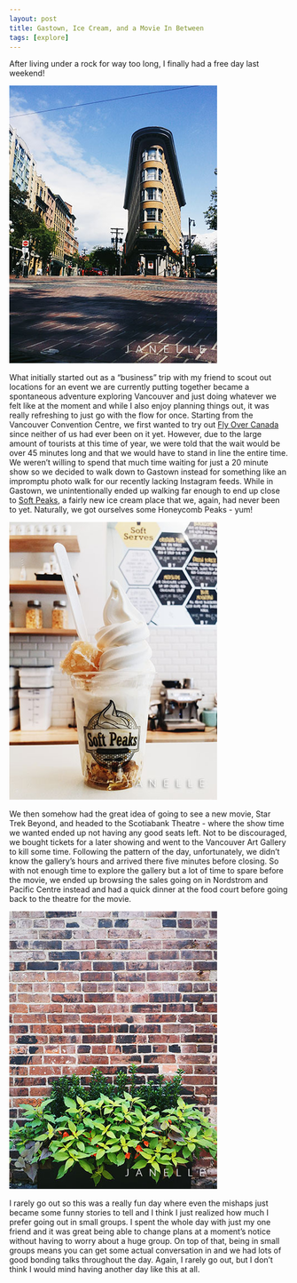 ```yaml
---
layout: post
title: Gastown, Ice Cream, and a Movie In Between
tags: [explore]
---
```


After living under a rock for way too long, I finally had a free day last weekend!

![Gastown](/img/160801%20Gastown/gastown.jpg)

What initially started out as a “business” trip with my friend to scout out locations for an event we are currently putting together became a spontaneous adventure exploring Vancouver and just doing whatever we felt like at the moment and while I also enjoy planning things out, it was really refreshing to just go with the flow for once. Starting from the Vancouver Convention Centre, we first wanted to try out [Fly Over Canada](https://www.flyovercanada.com/) since neither of us had ever been on it yet. However, due to the large amount of tourists at this time of year, we were told that the wait would be over 45 minutes long and that we would have to stand in line the entire time. We weren’t willing to spend that much time waiting for just a 20 minute show so we decided to walk down to Gastown instead for something like an impromptu photo walk for our recently lacking Instagram feeds. While in Gastown, we unintentionally ended up walking far enough to end up close to [Soft Peaks](http://softpeaks.ca), a fairly new ice cream place that we, again, had never been to yet. Naturally, we got ourselves some Honeycomb Peaks - yum!

![Soft Peaks](/img/160801%20Gastown/softpeaks.jpg)

We then somehow had the great idea of going to see a new movie, Star Trek Beyond, and headed to the Scotiabank Theatre - where the show time we wanted ended up not having any good seats left. Not to be discouraged, we bought tickets for a later showing and went to the Vancouver Art Gallery to kill some time. Following the pattern of the day, unfortunately, we didn’t know the gallery’s hours and arrived there five minutes before closing. So with not enough time to explore the gallery but a lot of time to spare before the movie, we ended up browsing the sales going on in Nordstrom and Pacific Centre instead and had a quick dinner at the food court before going back to the theatre for the movie.

![Gastown Wall](/img/160801%20Gastown/gastownwall.jpg)

I rarely go out so this was a really fun day where even the mishaps just became some funny stories to tell and I think I just realized how much I prefer going out in small groups. I spent the whole day with just my one friend and it was great being able to change plans at a moment’s notice without having to worry about a huge group. On top of that, being in small groups means you can get some actual conversation in and we had lots of good bonding talks throughout the day. Again, I rarely go out, but I don’t think I would mind having another day like this at all.
